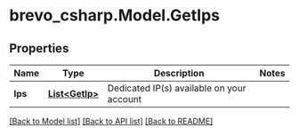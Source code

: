 # brevo_csharp.Model.GetIps
## Properties

Name | Type | Description | Notes
------------ | ------------- | ------------- | -------------
**Ips** | [**List&lt;GetIp&gt;**](GetIp.md) | Dedicated IP(s) available on your account | 

[[Back to Model list]](../README.md#documentation-for-models) [[Back to API list]](../README.md#documentation-for-api-endpoints) [[Back to README]](../README.md)


